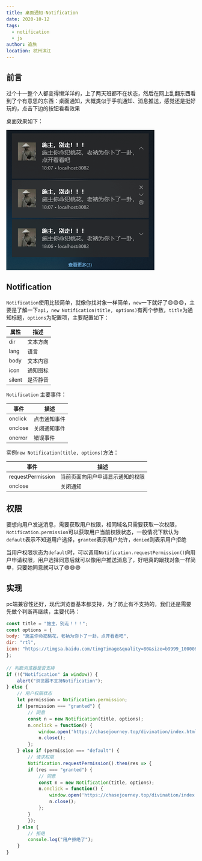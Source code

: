 ```yaml
---
title: 桌面通知-Notification
date: 2020-10-12
tags: 
  - notification
  - js
author: 追旅
location: 杭州滨江 
---
```


## 前言

过个十一整个人都变得懒洋洋的，上了两天班都不在状态，然后在网上乱翻东西看到了个有意思的东西：桌面通知，大概类似于手机通知、消息推送，感觉还是挺好玩的，点击下边的按钮看看效果

<SendNotic />

桌面效果如下：

![An image](../.vuepress/public/noticfication/20201012noticfication1.png)

## Notification

```Notification```使用比较简单，就像你找对象一样简单，```new```一下就好了:smile::smile::smile:，主要是了解一下```api```，```new Notification(title, options)```有两个参数，```title```为通知标题，```options```为配置项，主要配置如下：

|       属性       |    描述    |
|------------------|----------------|
|        dir       |     文本方向    | 
|        lang      |     语言        | 
|        body      |     文本内容    | 
|        icon      |     通知图标    | 
|        silent    |     是否静音    | 


```Notification``` 主要事件：

|       事件       |    描述    |
|------------------|----------------|
|        onclick   |     点击通知事件    | 
|        onclose   |     关闭通知事件    | 
|        onerror   |     错误事件    | 

实例```new Notification(title, options)```方法：

|             事件           |                    描述                |
|----------------------------|----------------------------------------|
|        requestPermission   |     当前页面向用户申请显示通知的权限    | 
|        onclose             |     关闭通知         | 

## 权限

要想向用户发送消息，需要获取用户权限，相同域名只需要获取一次权限，```Notification.permission```可以获取用户当前权限状态，一般情况下默认为```default```表示不知道用户选择，```granted```表示用户允许，```denied```则表示用户拒绝

当用户权限状态为```default```时，可以调用```Notification.requestPermission()```向用户申请权限，用户选择同意后就可以像用户推送消息了，好吧真的跟找对象一样简单，只要她同意就可以了:smile::smile::smile:

## 实现

pc端兼容性还好，现代浏览器基本都支持，为了防止有不支持的，我们还是需要先做个判断再继续，主要代码：

```js
const title = "施主，别走！！！";
const options = {
body: "施主你命犯桃花，老衲为你卜了一卦，点开看看吧",
dir: "rtl",
icon: "https://timgsa.baidu.com/timg?image&quality=80&size=b9999_10000&sec=1602504723214&di=b7527ceed00046c1a061f7952d038f7a&imgtype=0&src=http%3A%2F%2Fc-ssl.duitang.com%2Fuploads%2Fitem%2F202003%2F07%2F20200307221933_qjesz.thumb.400_0.jpeg"
};

// 判断浏览器是否支持
if (!("Notification" in window)) {
    alert("浏览器不支持Notification");
} else {
    // 用户权限状态
    let permission = Notification.permission;
    if (permission === "granted") {
        // 同意
        const n = new Notification(title, options);
        n.onclick = function() {
            window.open('https://chasejourney.top/divination/index.html', "_blank");
            n.close();
        };
    } else if (permission === "default") {
        // 请求权限
        Notification.requestPermission().then(res => {
        if (res === "granted") {
            // 同意
            const n = new Notification(title, options);
            n.onclick = function() {
                window.open('https://chasejourney.top/divination/index.html', "_blank");
                n.close();
            };
        }
        });
    } else {
        // 拒绝
        console.log("用户拒绝了");
    }
}
```


